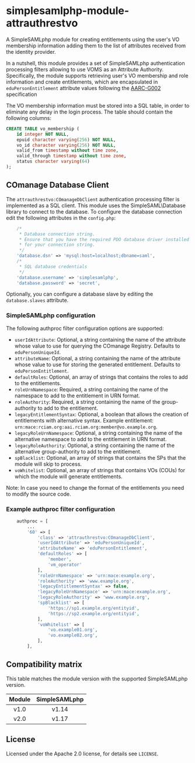# simplesamlphp-module-attrauthrestvo

A SimpleSAMLphp module for creating entitlements using the user's VO membership
information adding them to the list of attributes received from the identity provider.

In a nutshell, this module provides a set of SimpleSAMLphp authentication
processing filters allowing to use VOMS as an Attribute Authority. Specifically,
the module supports retrieving user's VO membership and role information and
create entitlements, which are encapsulated in `eduPersonEntitlement` attribute
values following the [AARC-G002](https://aarc-community.org/guidelines/aarc-g002/)
specification

The VO membership information must be stored into a SQL table, in order to eliminate
any delay in the login process. The table should contain the following columns:

```sql
CREATE TABLE vo_membership (
    id integer NOT NULL,
    epuid character varying(256) NOT NULL,
    vo_id character varying(256) NOT NULL,
    valid_from timestamp without time zone,
    valid_through timestamp without time zone,
    status character varying(64)
);
```

## COmanage Database Client

The `attrauthrestvo:COmanageDbClient` authentication processing filter is
implemented as a SQL client. This module uses the SimpleSAML\Database library to
connect to the database. To configure the database connection edit the following
attributes in the `config.php`:

```php
    /*
     * Database connection string.
     * Ensure that you have the required PDO database driver installed
     * for your connection string.
     */
    'database.dsn' => 'mysql:host=localhost;dbname=saml',
    /*
     * SQL database credentials
     */
    'database.username' => 'simplesamlphp',
    'database.password' => 'secret',
```

Optionally, you can configure a database slave by editing the `database.slaves`
attribute.

### SimpleSAMLphp configuration

The following authproc filter configuration options are supported:

- `userIdAttribute`: Optional, a string containing the name of the attribute
  whose value to use for querying the COmanage Registry. Defaults to
  `eduPersonUniqueId`.
- `attributeName`: Optional, a string containing the name of the attribute
  whose value to use for storing the generated entitlement. Defaults to
  `eduPersonEntitlement`.
- `defaultRoles`: Optional, an array of strings that contains the roles to
  add to the entitlements.
- `roleUrnNamespace`: Required, a string containing the name of the namespace
  to add to the entitlement in URN format.
- `roleAuthority`: Required, a string containing the name of the group-authority
  to add to the entitlement.
- `legacyEntitlementSyntax`: Optional, a boolean that allows the creation of
  entitlements with alternative syntax. Example entitlement:
  `urn:mace:rciam.org:aai.rciam.org:member@vo.example.org`.
- `legacyRoleUrnNamespace`: Optional, a string containing the name of the alternative
  namespace to add to the entitlement in URN format.
- `legacyRoleAuthority`: Optional, a string containing the name of the alternative
  group-authority to add to the entitlement.
- `spBlacklist`: Optional, an array of strings that contains the SPs that the
  module will skip to process.
- `voWhitelist`: Optional, an array of strings that contains VOs (COUs) for
  which the module will generate entitlements.

Note: In case you need to change the format of the entitlements you need to
modify the source code.

### Example authproc filter configuration

```php
    authproc = [
        ...
        '60' => [
            'class' => 'attrauthrestvo:COmanageDbClient',
            'userIdAttribute' => 'eduPersonUniqueId',
            'attributeName' => 'eduPersonEntitlement',
            'defaultRoles' => [
                'member',
                'vm_operator'
            ],
            'roleUrnNamespace' => 'urn:mace:example.org',
            'roleAuthority' => 'www.example.org',
            'legacyEntitlementSyntax' => false,
            'legacyRoleUrnNamespace' => 'urn:mace:example.org',
            'legacyRoleAuthority' => 'www.example.org',
            'spBlacklist' => [
                'https://sp1.example.org/entityid',
                'https://sp2.example.org/entityid',
            ],
            'voWhitelist' => [
                'vo.example01.org',
                'vo.example02.org',
            ],
        ],
```

## Compatibility matrix

This table matches the module version with the supported SimpleSAMLphp version.

| Module | SimpleSAMLphp |
|:------:|:-------------:|
|  v1.0  |     v1.14     |
|  v2.0  |     v1.17     |

## License

Licensed under the Apache 2.0 license, for details see `LICENSE`.
